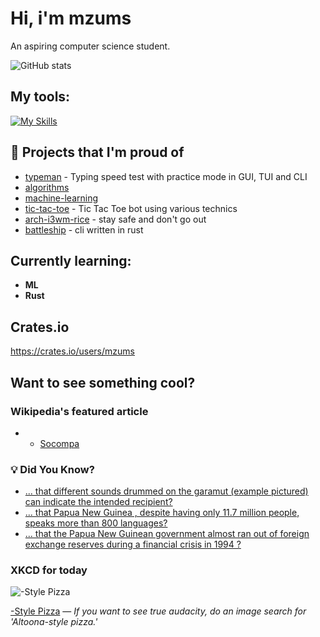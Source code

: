 # Hi, i'm mzums
An aspiring computer science student.  

![GitHub stats](https://github-readme-stats.vercel.app/api?username=mzums&show_icons=true&include_all_commits=true&theme=radical)

## My tools:
  
[![My Skills](https://skillicons.dev/icons?i=rust,python,pytorch,cpp,github,linux,arch,flutter&theme=dark)](https://skillicons.dev)

## 📌 Projects that I'm proud of
<!--PINNED:START-->
- [typeman](https://github.com/mzums/typeman) -  Typing speed test with practice mode in GUI, TUI and CLI 
- [algorithms](https://github.com/mzums/algorithms)
- [machine-learning](https://github.com/mzums/machine-learning)
- [tic-tac-toe](https://github.com/mzums/tic-tac-toe) - Tic Tac Toe bot using various technics
- [arch-i3wm-rice](https://github.com/mzums/arch-i3wm-rice) - stay safe and don't go out
- [battleship](https://github.com/mzums/battleship) - cli written in rust
<!--PINNED:END-->

## Currently learning:
- **ML**
- **Rust**

## Crates.io
https://crates.io/users/mzums

## Want to see something cool?

### Wikipedia's featured article
- <!--WIKI:START-->
  - [Socompa](https://en.wikipedia.org/wiki/Socompa)
<!--WIKI:END-->

### 💡 Did You Know?
<!--DYK:START-->
  - [... that different sounds drummed on the garamut (example pictured) can indicate the intended recipient?](https://en.wikipedia.org/wiki/Garamut)
  - [... that Papua New Guinea , despite having only 11.7 million people, speaks more than 800 languages?](https://en.wikipedia.org/wiki/Papua_New_Guinea)
  - [... that the Papua New Guinean government almost ran out of foreign exchange reserves during a financial crisis in 1994 ?](https://en.wikipedia.org/wiki/1994_Papua_New_Guinea_financial_crisis)
<!--DYK:END-->

### XKCD for today
<!--XKCD:START-->
![-Style Pizza](https://imgs.xkcd.com/comics/city_style_pizza.png)

[-Style Pizza](https://xkcd.com/3142) — *If you want to see true audacity, do an image search for 'Altoona-style pizza.'*
<!--XKCD:END-->
